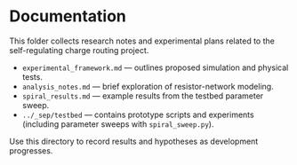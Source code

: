 # Documentation

This folder collects research notes and experimental plans related to the self-regulating charge routing project.

- `experimental_framework.md` — outlines proposed simulation and physical tests.
- `analysis_notes.md` — brief exploration of resistor-network modeling.
- `spiral_results.md` — example results from the testbed parameter sweep.
- `../_sep/testbed` — contains prototype scripts and experiments
  (including parameter sweeps with `spiral_sweep.py`).

Use this directory to record results and hypotheses as development progresses.
